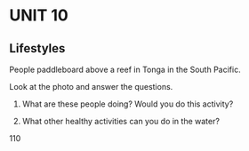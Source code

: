 # UNIT 10

## Lifestyles

People paddleboard above a reef in Tonga in the South Pacific.

Look at the photo and answer the questions.

1. What are these people doing? Would you do this activity?

2. What other healthy activities can you do in the water?

110